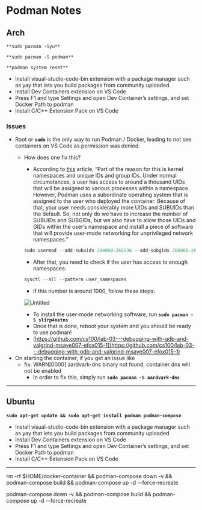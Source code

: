 # Podman Notes

## Arch

`**sudo pacman -Syu**`

`**sudo pacman -S podman**`

`**podman system reset**`

- Install visual-studio-code-bin extension with a package manager such as yay that lets you build packages from community uploaded
- Install Dev Containers extension on VS Code
- Press F1 and type Settings and open Dev Container’s settings, and set Docker Path to podman
- Install C/C++ Extension Pack on VS Code

### Issues

- Root or **`sudo`** is the only way to run Podman / Docker, leading to not see containers on VS Code as permission was denied.
    - How does one fix this?
        - According to [this](https://www.techrepublic.com/article/enable-podman-sudoless-container-management/) article, “Part of the reason for this is kernel namespaces and unique IDs and group IDs. Under normal circumstances, a user has access to around a thousand UIDs that will be assigned to various processes within a namespace. However, Podman uses a subordinate operating system that is assigned to the user who deployed the container. Because of that, your user needs considerably more UIDs and SUBUIDs than the default. So, not only do we have to increase the number of SUBUIDs and SUBGIDs, but we also have to allow those UIDs and GIDs within the user’s namespace and install a piece of software that will provide user-mode networking for unprivileged network namespaces.”
        
        ```jsx
        sudo usermod --add-subuids 200000-265536 --add-subgids 200000-265536 $USER
        ```
        
        - After that, you need to check if the user has access to enough namespaces:
        
        ```jsx
        sysctl --all --pattern user_namespaces
        ```
        
        - If this number is around 1000, follow these steps:
        
        ![Untitled](Untitled.png)
        
        - To install the user-mode networking software, run **`sudo pacman -S slirp4netns`**
        - Once that is done, reboot your system and you should be ready to use podman!
        - [https://github.com/cs100/lab-03---debugging-with-gdb-and-valgrind-msaye007-efox015-1](https://github.com/cs100/lab-03---debugging-with-gdb-and-valgrind-msaye007-efox015-1)
- On starting the container, if you get an issue like
    - fix: WARN[0000] aardvark-dns binary not found, container dns will not be enabled
        - In order to fix this, simply run **`sudo pacman -S aardvark-dns`**

---

## Ubuntu

**`sudo apt-get update && sudo apt-get install podman podman-compose`**

- Install visual-studio-code-bin extension with a package manager such as yay that lets you build packages from community uploaded
- Install Dev Containers extension on VS Code
- Press F1 and type Settings and open Dev Container’s settings, and set Docker Path to podman
- Install C/C++ Extension Pack on VS Code

---

rm -rf $HOME/docker-container && podman-compose down -v && podman-compose build && podman-compose up -d --force-recreate

podman-compose down -v && podman-compose build && podman-compose up -d --force-recreate
